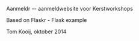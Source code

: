Aanmeldr -- aanmeldwebsite voor Kerstworkshops

Based on Flaskr - Flask example

Tom Kooij, oktober 2014

